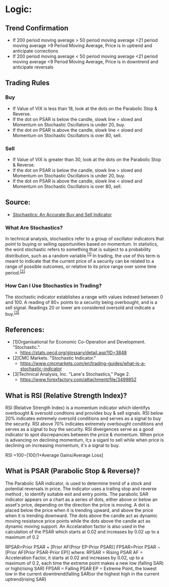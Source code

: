 

# Logic:

## Trend Confirmation
- If 200 period moving average > 50 period moving average >21 period moving average >9 Period Moving Average, Price is in uptrend and anticipate corrections
- If 200 period moving average < 50 period moving average <21 period moving average <9 Period Moving Average, Price is in downtrend and anticipate reversals


## Trading Rules

### Buy

- If Value of VIX is less than 18, look at the dots on the Parabolic Stop & Reverse.
- If the dot on PSAR is below the candle, slowk line > slowd and Momentum on Stochastic Oscillators is under 20, buy.
- If the dot on PSAR is above the candle, slowk line < slowd and Momentum on Stochastic Oscillators is over 80, sell.

### Sell

- If Value of VIX is greater than 30, look at the dots on the Parabolic Stop & Reverse.
- If the dot on PSAR is below the candle, slowk line > slowd and Momentum on Stochastic Oscillators is under 20, buy.
- If the dot on PSAR is above the candle, slowk line < slowd and Momentum on Stochastic Oscillators is over 80, sell.

 
## Source:
- [Stochastics: An Accurate Buy and Sell Indicator](https://www.investopedia.com/articles/technical/073001.asp)

### What Are Stochastics?
In technical analysis, stochastics refer to a group of oscillator indicators that point to buying or selling opportunities based on momentum. In statistics, the word stochastic refers to something that is subject to a probability distribution, such as a random variable.<sup>[\[1\]](#1)</sup> In trading, the use of this term is meant to indicate that the current price of a security can be related to a range of possible outcomes, or relative to its price range over some time period.<sup>[\[2\]](#2)</sup>

### How Can I Use Stochastics in Trading?
The stochastic indicator establishes a range with values indexed between 0 and 100. A reading of 80+ points to a security being overbought, and is a sell signal. Readings 20 or lower are considered oversold and indicate a buy.<sup>[\[3\]](#3)</sup>


## References:
- <a id="1">[1]</a>Organisational for Economic Co-Operation and Development. "Stochastic." 
  - https://stats.oecd.org/glossary/detail.asp?ID=3848
- <a id="2">[2]</a>CMC Markets. "Stochastic Indicator."
  - https://www.cmcmarkets.com/en/trading-guides/what-is-a-stochastic-indicator
- <a id="3">[3]</a>Technical Analysis, Inc. "Lane's Stochastics," Page 2.
  - https://www.forexfactory.com/attachment/file/3499852
 
 ## What is RSI (Relative Strength Index)?
 RSI (Relative Strength Index) is a momentum indicator which identifys overbought & oversold condtions and provides buy & sell signals. RSI below 20% indicates extremely oversold conditions and serves as a signal to buy the security. RSI above 70% indicates extremely overbought conditions and serves as a signal to buy the security. RSI divergences serve as a good indicator to spot discrepancies between the price & momentum. When price is advancing on declining momentum, it;s a siganl to sell while when price is declining on increasing momentum, it's a signal to buy.  

RSI  =100−[100/1+Average Gains/Average Loss]

## What is PSAR (Parabolic Stop & Reverse)?
The Parabolic SAR indicator, is used to determine trend of a stock and potential reversals in price. The indicator uses a trailing stop and reverse method , to identify suitable exit and entry points. The parabolic SAR indicator appears on a chart as a series of dots, either above or below an asset's price, depending on the direction the price is moving. A dot is placed below the price when it is trending upward, and above the price when it is trending downward. The dots above the candle act as dynamic moving resistance price points while the dots above the candle act as dynamic moving support. An Accelaration factor is also used in the calculation of the PSAR which starts at 0.02 and increases by 0.02 up to a maximum of 0.2 

RPSAR=Prior PSAR + [Prior AF(Prior EP-Prior PSAR)]
FPSAR=Prior PSAR − [Prior AF(Prior PSAR-Prior EP)]
where:
RPSAR = Rising PSAR
AF = Acceleration Factor, it starts at 0.02 and increases by 0.02, up to a maximum of 0.2, each time the extreme point makes a new low (falling SAR) or high(rising SAR)
FPSAR = Falling PSAR
EP = Extreme Point, the lowest low in the current downtrend(falling SAR)or the highest high in the current uptrend(rising SAR)
